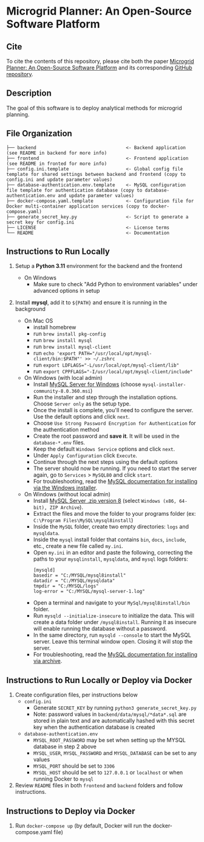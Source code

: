 # Microgrid Planner: An Open-Source Software Platform

## Cite

To cite the contents of this repository, please cite both the paper [Microgrid Planner: An Open-Source Software Platform](https://doi.org/10.1287/ijoc.2023.0336) and its corresponding [GitHub repository](https://github.com/INFORMSJoC/2023.0336).

## Description

The goal of this software is to deploy analytical methods for microgrid planning.

## File Organization

    ├── backend                                 <- Backend application (see README in backend for more info)
    ├── frontend                                <- Frontend application (see README in fronted for more info)
    ├── config.ini.template                     <- Global config file template for shared settings between backend and frontend (copy to config.ini and update parameter values)
    ├── database-authentication.env.template    <- MySQL configuration file template for authentication database (copy to database-authentication.env and update parameter values)
    ├── docker-compose.yaml.template            <- Configuration file for Docker multi-container application services (copy to docker-compose.yaml)
    ├── generate_secret_key.py                  <- Script to generate a secret key for config.ini
    ├── LICENSE                                 <- License terms
    └── README                                  <- Documentation


## Instructions to Run Locally

1. Setup a **Python 3.11** environment for the backend and the frontend
    - On Windows
      - Make sure to check "Add Python to environment variables" under advanced options in setup
    
2. Install **mysql**, add it to `${PATH}` and ensure it is running in the background
    - On Mac OS
        - install homebrew
        - run `brew install pkg-config`
        - run `brew install mysql`
        - run `brew install mysql-client`
        - run `echo 'export PATH="/usr/local/opt/mysql-client/bin:$PATH"' >> ~/.zshrc`
        - run `export LDFLAGS="-L/usr/local/opt/mysql-client/lib"`
        - run `export CPPFLAGS="-I/usr/local/opt/mysql-client/include"`
    - On Windows (with local admin)
        - Install [MySQL Server for Windows](https://dev.mysql.com/downloads/installer/) (choose `mysql-installer-community-8.0.360.msi`)
        - Run the installer and step through the installation options. Choose `Server only` as the setup type. 
        - Once the install is complete, you'll need to configure the server. Use the default options and click `next`.
        - Choose `Use Strong Password Encryption for Authentication` for the authentication method
        - Create the root password and **save it**. It will be used in the `database-*.env` files.
        - Keep the default `Windows Service` options and click `next`.
        - Under `Apply Configuration` click `Execute`.
        - Continue through the next steps using the default options
        - The server should now be running. If you need to start the server again, go to `Services` > `MySQL80` and click `start`.
        - For troubleshooting, read the [MySQL documentation for installing via the Windows installer](https://dev.mysql.com/doc/refman/8.3/en/windows-installation.html).
    - On Windows (without local admin)
        - Install [MySQL Server .zip version 8](https://dev.mysql.com/downloads/mysql/) (select `Windows (x86, 64-bit), ZIP Archive`).
        - Extract the files and move the folder to your programs folder (ex: `C:\Program Files\MySQL\mysql8install`)
        - Inside the `MySQL` folder, create two empty directories: `logs` and `mysqldata`.
        - Inside the `mysql` install folder that contains `bin`, `docs`, `include`, etc., create a new file called `my.ini`.
        - Open `my.ini` in an editor and paste the following, correcting the paths to your `mysqlinstall`, `mysqldata`, and `mysql` logs folders:
            ```
            [mysqld]
            basedir = "C:/MYSQL/mysql8install"
            datadir = "C:/MYSQL/mysqldata"
            tmpdir = "C:/MYSQL/logs"
            log-error = "C:/MYSQL/mysql-server-1.log"
            ```     
        - Open a terminal and navigate to your `MySql/mysql8install/bin` folder.
        - Run `mysqld --initialize-insecure` to initialize the data. This will create a data folder under `/mysql8install`. Running it as insecure will enable running the database without a password.
        - In the same directory, run `mysqld --console` to start the MySQL server. Leave this terminal window open. Closing it will stop the server. 
        - For troubleshooting, read the [MySQL documentation for installing via archive](https://dev.mysql.com/doc/mysql-installation-excerpt/5.7/en/windows-install-archive.html).


## Instructions to Run Locally or Deploy via Docker

1. Create configuration files, per instructions below
    - `config.ini`
        - Generate `SECRET_KEY` by running `python3 generate_secret_key.py`
        - Note: password values in `backend/data/mysql/*data*.sql` are stored in plain text and are automatically hashed with this secret key when the authentication database is created
    - `database-authentication.env`
        - `MYSQL_ROOT_PASSWORD` may be set when setting up the MYSQL database in step 2 above 
        - `MYSQL_USER`, `MYSQL_PASSWORD` and `MYSQL_DATABASE` can be set to any values
        - `MYSQL_PORT` should be set to `3306`
        - `MYSQL_HOST` should be set to `127.0.0.1` or `localhost` or when running Docker to `mysql`
2. Review `README` files in both `frontend` and `backend` folders and follow instructions.


## Instructions to Deploy via Docker

1. Run `docker-compose up` (by default, Docker will run the docker-compose.yaml file)
